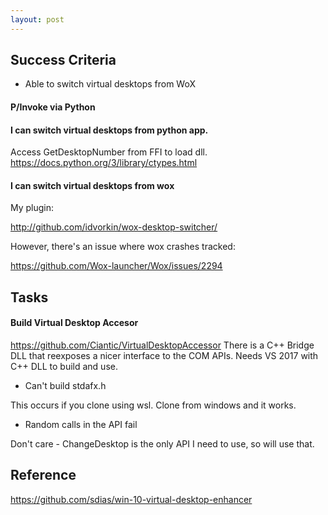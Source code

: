 ```yaml
---
layout: post
---
```


## Success Criteria

- Able to switch virtual desktops from WoX

#### P/Invoke via Python

#### I can switch virtual desktops from python app.

Access GetDesktopNumber from FFI to load dll.
https://docs.python.org/3/library/ctypes.html

#### I can switch virtual desktops from wox

My plugin:

http://github.com/idvorkin/wox-desktop-switcher/

However, there's an issue where wox crashes tracked:

https://github.com/Wox-launcher/Wox/issues/2294

## Tasks

#### Build Virtual Desktop Accesor

https://github.com/Ciantic/VirtualDesktopAccessor
There is a C++ Bridge DLL that reexposes a nicer interface to the COM APIs.
Needs VS 2017 with C++ DLL to build and use.

- Can't build stdafx.h

This occurs if you clone using wsl. Clone from windows and it works.

- Random calls in the API fail

Don't care - ChangeDesktop is the only API I need to use, so will use that.

## Reference

https://github.com/sdias/win-10-virtual-desktop-enhancer
